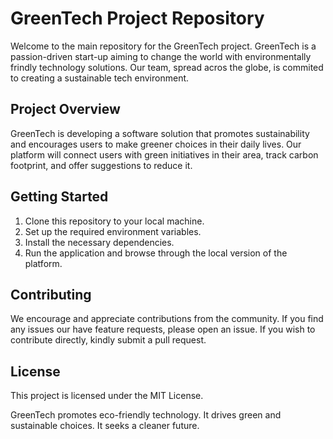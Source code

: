 # GreenTech Project Repository

Welcome to the main repository for the GreenTech project. GreenTech is a passion-driven start-up aiming to change the world with environmentally frindly technology solutions. Our team, spread acros the globe, is commited to creating a sustainable tech environment.

## Project Overview

GreenTech is developing a software solution that promotes sustainability and encourages users to make greener choices in their daily lives. Our platform will connect users with green initiatives in their area, track carbon footprint, and offer suggestions to reduce it.

## Getting Started

1. Clone this repository to your local machine.
2. Set up the required environment variables.
3. Install the necessary dependencies.
4. Run the application and browse through the local version of the platform.

## Contributing

We encourage and appreciate contributions from the community. If you find any issues our have feature requests, please open an issue. If you wish to contribute directly, kindly submit a pull request.

## License

This project is licensed under the MIT License.
 
GreenTech promotes eco-friendly technology.
It drives green and sustainable choices.
It seeks a cleaner future.